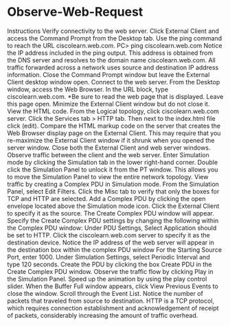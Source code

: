 # Observe-Web-Request

Instructions
Verify connectivity to the web server.
Click External Client and access the Command Prompt from the Desktop tab.
Use the ping command to reach the URL ciscolearn.web.com.
PC> ping ciscolearn.web.com
Notice the IP address included in the ping output. This address is obtained from the DNS server and resolves to the domain name ciscolearn.web.com. All traffic forwarded across a network uses source and destination IP address information.
Close the Command Prompt window but leave the External Client desktop window open.
Connect to the web server.
From the Desktop window, access the Web Browser.
In the URL block, type ciscolearn.web.com.
*Be sure to read the web page that is displayed. Leave this page open.
Minimize the External Client window but do not close it.
View the HTML code.
From the Logical topology, click ciscolearn.web.com server.
Click the Services tab > HTTP tab. Then next to the index.html file click (edit).
Compare the HTML markup code on the server that creates the Web Browser display page on the External Client. This may require that you re-maximize the External Client window if it shrunk when you opened the server window.
Close both the External Client and web server windows.
Observe traffic between the client and the web server.
Enter Simulation mode by clicking the Simulation tab in the lower right-hand corner.
Double click the Simulation Panel to unlock it from the PT window. This allows you to move the Simulation Panel to view the entire network topology.
View traffic by creating a Complex PDU in Simulation mode.
From the Simulation Panel, select Edit Filters.
Click the Misc tab to verify that only the boxes for TCP and HTTP are selected.
Add a Complex PDU by clicking the open envelope located above the Simulation mode icon.
Click the External Client to specify it as the source. The Create Complex PDU window will appear.
Specify the Create Complex PDU settings by changing the following within the Complex PDU window:
Under PDU Settings, Select Application should be set to HTTP.
Click the ciscolearn.web.com server to specify it as the destination device. Notice the IP address of the web server will appear in the destination box within the complex PDU window
For the Starting Source Port, enter 1000.
Under Simulation Settings, select Periodic Interval and type 120 seconds.
Create the PDU by clicking the box Create PDU in the Create Complex PDU window.
Observe the traffic flow by clicking Play in the Simulation Panel. Speed up the animation by using the play control slider.
When the Buffer Full window appears, click View Previous Events to close the window.
Scroll through the Event List. Notice the number of packets that traveled from source to destination. HTTP is a TCP protocol, which requires connection establishment and acknowledgement of receipt of packets, considerably increasing the amount of traffic overhead.
